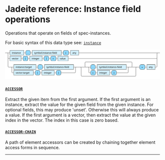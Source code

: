 <!---
  This markdown file was generated. Do not edit.
  -->

# Jadeite reference: Instance field operations

Operations that operate on fields of spec-instances.

For basic syntax of this data type see: [`instance`](halite_basic-syntax-reference-j.md#instance)

!["instance-field-op"](../halite-bnf-diagrams/instance-field-op-j.svg)

#### [`ACCESSOR`](halite_full-reference-j.md#ACCESSOR)

Extract the given item from the first argument. If the first argument is an instance, extract the value for the given field from the given instance. For optional fields, this may produce 'unset'. Otherwise this will always produce a value. If the first argument is a vector, then extract the value at the given index in the vector. The index in this case is zero based.

#### [`ACCESSOR-CHAIN`](halite_full-reference-j.md#ACCESSOR-CHAIN)

A path of element accessors can be created by chaining together element access forms in sequence.

---

